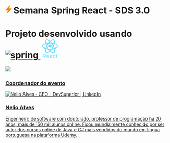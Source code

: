 # ![DevSuperior logo](https://raw.githubusercontent.com/devsuperior/bds-assets/main/ds/devsuperior-logo-small.png) Semana Spring React - SDS 3.0
# Projeto desenvolvido usando <a href="https://spring.io/" target="_blank"> <img src="https://www.vectorlogo.zone/logos/springio/springio-icon.svg" alt="spring" width="60" height="60"/> <a href="https://reactjs.org/" target="_blank"> <img src="https://raw.githubusercontent.com/devicons/devicon/master/icons/react/react-original-wordmark.svg" alt="react" width="60" height="60"/>
<img src="https://media-exp1.licdn.com/dms/image/C4D22AQF55rwfKdU4TA/feedshare-shrink_2048_1536/0/1620438040339?e=1623888000&v=beta&t=QtBh3BS6CanYnSS4ruWULH_jchNbTMyvynzUqo4zRKM">
<h3 class="instructor-title">Coordenador do evento</h3>
<img alt="Nelio Alves - CEO - DevSuperior | LinkedIn" class="n3VNCb" src="https://media-exp1.licdn.com/dms/image/C4D03AQH9ZVAgWiz63A/profile-displayphoto-shrink_200_200/0/1619384965294?e=1625097600&amp;v=beta&amp;t=Gf1yRQtFzGbVef4GKWuWIEKUNJYiEOywYEYF1-A0BIQ" data-noaft="1" jsname="HiaYvf" jsaction="load:XAeZkd;" style="width: 200px; height: 200px; margin: 0px;">
<h3 class="instructor-name">Nelio Alves</h3>
<p class="instructor-text-block">Engenheiro de software com doutorado, professor de programação há 20 anos, mais de 150 mil alunos online. Ficou mundialmente conhecido por ser autor dos cursos online de Java e C# mais vendidos do mundo em língua portuguesa na plataforma Udemy.</p>
